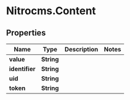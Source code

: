 # Nitrocms.Content

## Properties

Name | Type | Description | Notes
------------ | ------------- | ------------- | -------------
**value** | **String** |  | 
**identifier** | **String** |  | 
**uid** | **String** |  | 
**token** | **String** |  | 


